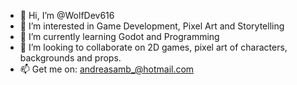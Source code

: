 - 👋 Hi, I’m @WolfDev616
- 👀 I’m interested in Game Development, Pixel Art and Storytelling
- 🌱 I’m currently learning Godot and Programming
- 💞️ I’m looking to collaborate on 2D games, pixel art of characters, backgrounds and props. 
- 📫 Get me on: andreasamb_@hotmail.com

<!---
WolfDev616/WolfDev616 is a ✨ special ✨ repository because its `README.md` (this file) appears on your GitHub profile.
You can click the Preview link to take a look at your changes.
--->
